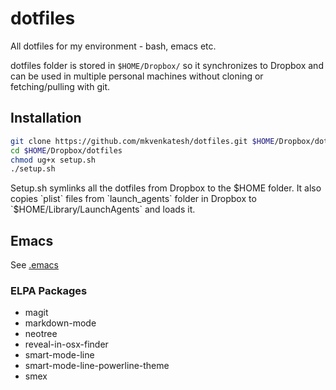 # dotfiles

All dotfiles for my environment - bash, emacs etc.

dotfiles folder is stored in `$HOME/Dropbox/` so it synchronizes to
Dropbox and can be used in multiple personal machines without cloning
or fetching/pulling with git.

## Installation

```bash
git clone https://github.com/mkvenkatesh/dotfiles.git $HOME/Dropbox/dotfiles
cd $HOME/Dropbox/dotfiles
chmod ug+x setup.sh
./setup.sh
```

Setup.sh symlinks all the dotfiles from Dropbox to the $HOME
folder. It also copies `plist` files from `launch_agents` folder in
Dropbox to `$HOME/Library/LaunchAgents` and loads it.

## Emacs

See [.emacs](https://github.com/mkvenkatesh/dotfiles/blob/master/.emacs)

### ELPA Packages
* magit
* markdown-mode
* neotree
* reveal-in-osx-finder
* smart-mode-line
* smart-mode-line-powerline-theme
* smex
